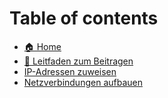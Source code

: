 # Table of contents

* [🏠 Home](README.md)
* [🤝 Leitfaden zum Beitragen](leitfaden-zum-beitragen.md)
* [IP-Adressen zuweisen](netzwerkkonfiguration\IP-Adresse_zuweisen.md)
* [Netzverbindungen aufbauen](netzwerkkonfiguration\Netzverbindung_aufbauen.md)